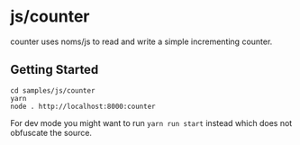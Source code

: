 # js/counter

counter uses noms/js to read and write a simple incrementing counter.


## Getting Started

```
cd samples/js/counter
yarn
node . http://localhost:8000:counter
```

For dev mode you might want to run `yarn run start` instead which does not obfuscate the source.
